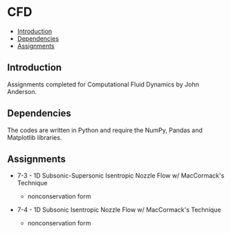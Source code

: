 # CFD

* [Introduction](#introduction)
* [Dependencies](#dependencies)
* [Assignments](#assignments)

## Introduction

Assignments completed for Computational Fluid Dynamics by John Anderson.

## Dependencies

The codes are written in Python and require the NumPy, Pandas and Matplotlib
libraries. 

## Assignments 

* 7-3 - 1D Subsonic-Supersonic Isentropic Nozzle Flow w/ MacCormack's Technique
    * nonconservation form

* 7-4 - 1D Subsonic Isentropic Nozzle Flow w/ MacCormack's Technique
    * nonconservation form
